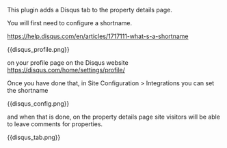 This plugin adds a Disqus tab to the property details page.

You will first need to configure a shortname.

https://help.disqus.com/en/articles/1717111-what-s-a-shortname

{{disqus_profile.png}}

on your profile page on the Disqus website https://disqus.com/home/settings/profile/

Once you have done that, in Site Configuration > Integrations you can set the shortname

{{disqus_config.png}}

and when that is done, on the property details page site visitors will be able to leave comments for properties.

{{disqus_tab.png}}


